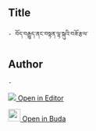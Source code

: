 ## Title
	- བོད་བརྒྱུད་ནང་བསྟན་ལྷ་སྐུའི་བཟོ་རྩལ་

## Author
	- 



[<img src="https://img.icons8.com/color/25/000000/edit-property.png"> Open in Editor](http://editor.openpecha.org/P000718)

[<img width="25" src="https://library.bdrc.io/icons/BUDA-small.svg"> Open in Buda](https://library.bdrc.io/show/bdr:IE0OPP000718)
